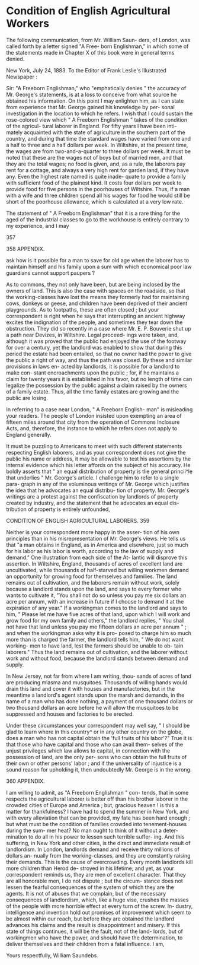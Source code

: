 # Condition of English Agricultural Workers

The following communication, from Mr. William Saun- ders, of London, was called forth by a letter signed "A Free- born Englishman," in which some of the statements made in Chapter X of this book were in general terms denied.

New York, July 24, 1883. To the Editor of Frank Leslie's Illustrated Newspaper :

Sir: "A Freeborn Englishman," who "emphatically denies " the accuracy of Mr. George's statements, is at a loss to conceive from what source he obtained his information. On this point I may enlighten him, as I can state from experience that Mr. George gained his knowledge by per- sonal investigation in the location to which he refers. I wish that I could sustain the rose-colored view which " A Freeborn Englishman " takes of the condition of the agricul- tural laborer in England. For fifty years I have been inti- mately acquainted with the state of agriculture in the southern part of the country, and during that time the standard wages have varied from one and a half to three and a half dollars per week. In Wiltshire, at the present time, the wages are from two-and-a-quarter to three dollars per week. It must be noted that these are the wages not of boys but of married men, and that they are the total wages; no food is given, and, as a rule, the laborers pay rent for a cottage, and always a very high rent for garden land, if they have any. Even the highest rate named is quite inade- quate to provide a family with sufficient food of the plainest kind. It costs four dollars per week to provide food for five persons in the poorhouses of Wiltshire. Thus, if a man with a wife and three children spend all his wages for food he would still be short of the poorhouse allowance, which is calculated at a very low rate.

The statement of " A Freeborn Englishman" that it is a rare thing for the aged of the industrial classes to go to the workhouse is entirely contrary to my experience, and I may

357

358 APPENDIX.

ask how is it possible for a man to save for old age when the laborer has to maintain himself and his family upon a sum with which economical poor law guardians cannot support paupers ?

As to commons, they not only have been, but are being inclosed by the owners of land. This is also the case with spaces on the roadside, so that the working-classes have lost the means they formerly had for maintaining cows, donkeys or geese, and children have been deprived of their ancient playgrounds. As to footpaths, these are often closed ; but your correspondent is right when he says that interrupting an ancient highway excites the indignation of the people, and sometimes they tear down the obstruction. They did so recently in a case where Mr. E. P. Bouverie shut up a path near Devizes, in Wiltshire. Legal proceed- ings were taken, and, although it was proved that the public had enjoyed the use of the footway for over a century, yet the landlord was enabled to show that during this period the estate had been entailed, so that no owner had the power to give the public a right of way, and thus the path was closed. By these and similar provisions in laws en- acted by landlords, it is possible for a landlord to make con- stant encroachments upon the public ; for, if he maintains a claim for twenty years it is established in his favor, but no length of time can legalize the possession by the public against a claim raised by the owners of a family estate. Thus, all the time family estates are growing and the public are losing.

In referring to a case near London, " A Freeborn English- man" is misleading your readers. The people of London insisted upon exempting an area of fifteen miles around that city from the operation of Commons Inclosure Acts, and, therefore, the instance to which he refers does not apply to England generally.

It must be puzzling to Americans to meet with such different statements respecting English laborers, and as your correspondent does not give the public his name or address, it may be allowable to test his assertions by the internal evidence which his letter affords on the subject of his accuracy. He boldly asserts that " an equal distribution of property is tlie general princii^le that underlies " Mr. George's article. I challenge him to refer to a single para- graph in any of the voluminous writings of Mr. George which justifies the idea that he advocates an equal distribu- tion of property. Mr. George's writings are a protest against the confiscation by landlords of property created by industry, and the statement that he advocates an equal dis- tribution of property is entirely unfounded,

CONDITION OF ENGLISH AGRICULTURAL LABORERS. 359

Neither is your correspondent more happy in the asser- tion of his own principles than in his misrepresentation of Mr. George's views. He tells us that "a man obtains in England, as in America and elsewhere, just so much for his labor as his labor is worth, according to the law of supply and demand." One illustration from each side of the At- lantic will disprove this assertion. In Wiltshire, England, thousands of acres of excellent land are uncultivated, while thousands of half-starved but willing workmen demand an opportunity for growing food for themselves and families. The land remains out of cultivation, and the laborers remain without work, solely because a landlord stands upon the land, and says to every former who wants to cultivate it, "You shall not do so unless you pay me six dollars an acre per annum, with an increase in future if I choose to demand it at the expiration of any year." If a workingman comes to the landlord and says to him, " Please let me have five acres of that land, upon which I will work and grow food for my own family and others," the landlord replies, " You shall not have that land unless you pay me fifteen dollars an acre per annum " ; and when the workingman asks why it is pro- posed to charge him so much more than is charged the farmer, the landlord tells him, " We do not want working- men to have land, lest the farmers should be unable to ob- tain laborers." Thus the land remains out of cultivation, and the laborer without work and without food, because the landlord stands between demand and supply.

In New Jersey, not far from where I am writing, thou- sands of acres of land are producing miasma and musquitoes. Thousands of willing hands would drain this land and cover it with houses and manufactories, but in the meantime a landlord's agent stands upon the marsh and demands, in the name of a man who has done nothing, a payment of one thousand dollars or two thousand dollars an acre before he will allow the musquitoes to be suppressed and houses and factories to be erected.

Under these circumstances your correspondent may well say, " I should be glad to learn where in this country^ or in any other country on the globe, does a man who has not capital obtain the 'full fruits of his labor'?" True it is that those who have capital and those who can avail them- selves of the unjust privileges which law allows to capital, in connection with the possession of land, are the only per- sons who can obtain the full fruits of their own or other persons' labor ; and if the universality of injustice is a sound reason for upholding it, then undoubtedly Mr. George is in the wrong.

360 APPENDIX.

I am willing to admit, as "A Freeborn Englishman " con- tends, that in some respects the agricultural laborer is better off than his brother laborer in the crowded cities of Europe and America ; but, gracious heaven ! is this a matter for thankfulness? I have had to spend the summer in New York, and with every alleviation that can be provided, my fate has been hard enough ; but what must be the condition of families crowded into tenement-houses during the sum- mer heat? No man ought to think of it without a deter- mination to do all in his power to lessen such terrible suffer- ing. And this suffering, in New York and other cities, is the direct and immediate result of landlordism. In London, landlords demand and receive thirty millions of dollars an- nually from the working-classes, and they are constantly raising their demands. This is the cause of overcrowding. Every month landlords kill more children than Herod de- stroyed in his lifetime; and yet, as your correspondent reminds us, they are men of excellent character. That they are all honorable men, I do not dispute ; but the circum- stance does not lessen the fearful consequences of the system of which they are the agents. It is not of abuses that we complain, but of the necessary consequences of landlordism, which, like a huge vise, crushes the masses of the people with more horrible effect at every turn of the screw. In- dustry, intelligence and invention hold out promises of improvement which seem to be almost within our reach, but before they are obtained the landlord advances his claims and the result is disappointment and misery. If this state of things continues, it will be the fault, not of the land- lords, but of workingmen who have the power, and should have the determination, to deliver themselves and their children from a fatal influence. I am,

Yours respectfully, William Saundebs.